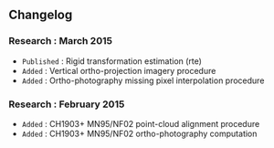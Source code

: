 ## Changelog

### Research : March 2015

- `Published` : Rigid transformation estimation (rte)
- `Added` : Vertical ortho-projection imagery procedure
- `Added` : Ortho-photography missing pixel interpolation procedure

### Research : February 2015

- `Added` : CH1903+ MN95/NF02 point-cloud alignment procedure
- `Added` : CH1903+ MN95/NF02 ortho-photography computation
